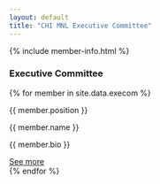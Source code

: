 ```yaml
---
layout: default
title: "CHI MNL Executive Committee"
---
```

{% include member-info.html %}

<h3 class = "font-weight-bold text-center mt-5">Executive Committee</h3>

<section class = "container mt-5">
    <div class = "d-flex flex-wrap justify-content-center">
    <!-- {% assign members = site.data.execom.committee %} -->
        {% for member in site.data.execom %}
        <div class = "user shadow bg-white rounded m-3 text-center">
            <div class="user-img bg-secondary mx-auto" style="background: url( {{ member.image }} ); background-position: center; background-size: cover;"></div>
            <p class = "position mt-2 m-0 text-center">{{ member.position }}</p>
            <p class = "text-center m-0 member-name">{{ member.name }}</p>
            <div class = "user-bio module overflow">
                <p class =" mt-3 m-0 text-center">{{ member.bio }}</p>
            </div>
            <a href = "#" class ="btn btn-primary mt-3 more">See more</a>
        </div>
        {% endfor %}
    </div>

<section>